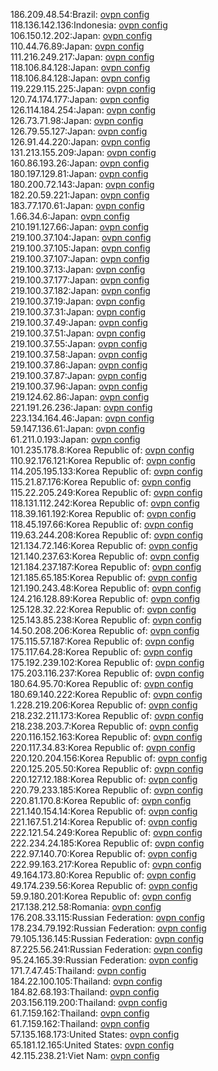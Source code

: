 186.209.48.54:Brazil: [ovpn config](vpn/186_209_48_54.ovpn)  
118.136.142.136:Indonesia: [ovpn config](vpn/118_136_142_136.ovpn)  
106.150.12.202:Japan: [ovpn config](vpn/106_150_12_202.ovpn)  
110.44.76.89:Japan: [ovpn config](vpn/110_44_76_89.ovpn)  
111.216.249.217:Japan: [ovpn config](vpn/111_216_249_217.ovpn)  
118.106.84.128:Japan: [ovpn config](vpn/118_106_84_128.ovpn)  
118.106.84.128:Japan: [ovpn config](vpn/118_106_84_128.ovpn)  
119.229.115.225:Japan: [ovpn config](vpn/119_229_115_225.ovpn)  
120.74.174.177:Japan: [ovpn config](vpn/120_74_174_177.ovpn)  
126.114.184.254:Japan: [ovpn config](vpn/126_114_184_254.ovpn)  
126.73.71.98:Japan: [ovpn config](vpn/126_73_71_98.ovpn)  
126.79.55.127:Japan: [ovpn config](vpn/126_79_55_127.ovpn)  
126.91.44.220:Japan: [ovpn config](vpn/126_91_44_220.ovpn)  
131.213.155.209:Japan: [ovpn config](vpn/131_213_155_209.ovpn)  
160.86.193.26:Japan: [ovpn config](vpn/160_86_193_26.ovpn)  
180.197.129.81:Japan: [ovpn config](vpn/180_197_129_81.ovpn)  
180.200.72.143:Japan: [ovpn config](vpn/180_200_72_143.ovpn)  
182.20.59.221:Japan: [ovpn config](vpn/182_20_59_221.ovpn)  
183.77.170.61:Japan: [ovpn config](vpn/183_77_170_61.ovpn)  
1.66.34.6:Japan: [ovpn config](vpn/1_66_34_6.ovpn)  
210.191.127.66:Japan: [ovpn config](vpn/210_191_127_66.ovpn)  
219.100.37.104:Japan: [ovpn config](vpn/219_100_37_104.ovpn)  
219.100.37.105:Japan: [ovpn config](vpn/219_100_37_105.ovpn)  
219.100.37.107:Japan: [ovpn config](vpn/219_100_37_107.ovpn)  
219.100.37.13:Japan: [ovpn config](vpn/219_100_37_13.ovpn)  
219.100.37.177:Japan: [ovpn config](vpn/219_100_37_177.ovpn)  
219.100.37.182:Japan: [ovpn config](vpn/219_100_37_182.ovpn)  
219.100.37.19:Japan: [ovpn config](vpn/219_100_37_19.ovpn)  
219.100.37.31:Japan: [ovpn config](vpn/219_100_37_31.ovpn)  
219.100.37.49:Japan: [ovpn config](vpn/219_100_37_49.ovpn)  
219.100.37.51:Japan: [ovpn config](vpn/219_100_37_51.ovpn)  
219.100.37.55:Japan: [ovpn config](vpn/219_100_37_55.ovpn)  
219.100.37.58:Japan: [ovpn config](vpn/219_100_37_58.ovpn)  
219.100.37.86:Japan: [ovpn config](vpn/219_100_37_86.ovpn)  
219.100.37.87:Japan: [ovpn config](vpn/219_100_37_87.ovpn)  
219.100.37.96:Japan: [ovpn config](vpn/219_100_37_96.ovpn)  
219.124.62.86:Japan: [ovpn config](vpn/219_124_62_86.ovpn)  
221.191.26.236:Japan: [ovpn config](vpn/221_191_26_236.ovpn)  
223.134.164.46:Japan: [ovpn config](vpn/223_134_164_46.ovpn)  
59.147.136.61:Japan: [ovpn config](vpn/59_147_136_61.ovpn)  
61.211.0.193:Japan: [ovpn config](vpn/61_211_0_193.ovpn)  
101.235.178.8:Korea Republic of: [ovpn config](vpn/101_235_178_8.ovpn)  
110.92.176.121:Korea Republic of: [ovpn config](vpn/110_92_176_121.ovpn)  
114.205.195.133:Korea Republic of: [ovpn config](vpn/114_205_195_133.ovpn)  
115.21.87.176:Korea Republic of: [ovpn config](vpn/115_21_87_176.ovpn)  
115.22.205.249:Korea Republic of: [ovpn config](vpn/115_22_205_249.ovpn)  
118.131.112.242:Korea Republic of: [ovpn config](vpn/118_131_112_242.ovpn)  
118.39.161.192:Korea Republic of: [ovpn config](vpn/118_39_161_192.ovpn)  
118.45.197.66:Korea Republic of: [ovpn config](vpn/118_45_197_66.ovpn)  
119.63.244.208:Korea Republic of: [ovpn config](vpn/119_63_244_208.ovpn)  
121.134.72.146:Korea Republic of: [ovpn config](vpn/121_134_72_146.ovpn)  
121.140.237.63:Korea Republic of: [ovpn config](vpn/121_140_237_63.ovpn)  
121.184.237.187:Korea Republic of: [ovpn config](vpn/121_184_237_187.ovpn)  
121.185.65.185:Korea Republic of: [ovpn config](vpn/121_185_65_185.ovpn)  
121.190.243.48:Korea Republic of: [ovpn config](vpn/121_190_243_48.ovpn)  
124.216.128.89:Korea Republic of: [ovpn config](vpn/124_216_128_89.ovpn)  
125.128.32.22:Korea Republic of: [ovpn config](vpn/125_128_32_22.ovpn)  
125.143.85.238:Korea Republic of: [ovpn config](vpn/125_143_85_238.ovpn)  
14.50.208.206:Korea Republic of: [ovpn config](vpn/14_50_208_206.ovpn)  
175.115.57.187:Korea Republic of: [ovpn config](vpn/175_115_57_187.ovpn)  
175.117.64.28:Korea Republic of: [ovpn config](vpn/175_117_64_28.ovpn)  
175.192.239.102:Korea Republic of: [ovpn config](vpn/175_192_239_102.ovpn)  
175.203.116.237:Korea Republic of: [ovpn config](vpn/175_203_116_237.ovpn)  
180.64.95.70:Korea Republic of: [ovpn config](vpn/180_64_95_70.ovpn)  
180.69.140.222:Korea Republic of: [ovpn config](vpn/180_69_140_222.ovpn)  
1.228.219.206:Korea Republic of: [ovpn config](vpn/1_228_219_206.ovpn)  
218.232.211.173:Korea Republic of: [ovpn config](vpn/218_232_211_173.ovpn)  
218.238.203.7:Korea Republic of: [ovpn config](vpn/218_238_203_7.ovpn)  
220.116.152.163:Korea Republic of: [ovpn config](vpn/220_116_152_163.ovpn)  
220.117.34.83:Korea Republic of: [ovpn config](vpn/220_117_34_83.ovpn)  
220.120.204.156:Korea Republic of: [ovpn config](vpn/220_120_204_156.ovpn)  
220.125.205.50:Korea Republic of: [ovpn config](vpn/220_125_205_50.ovpn)  
220.127.12.188:Korea Republic of: [ovpn config](vpn/220_127_12_188.ovpn)  
220.79.233.185:Korea Republic of: [ovpn config](vpn/220_79_233_185.ovpn)  
220.81.170.8:Korea Republic of: [ovpn config](vpn/220_81_170_8.ovpn)  
221.140.154.14:Korea Republic of: [ovpn config](vpn/221_140_154_14.ovpn)  
221.167.51.214:Korea Republic of: [ovpn config](vpn/221_167_51_214.ovpn)  
222.121.54.249:Korea Republic of: [ovpn config](vpn/222_121_54_249.ovpn)  
222.234.24.185:Korea Republic of: [ovpn config](vpn/222_234_24_185.ovpn)  
222.97.140.70:Korea Republic of: [ovpn config](vpn/222_97_140_70.ovpn)  
222.99.163.217:Korea Republic of: [ovpn config](vpn/222_99_163_217.ovpn)  
49.164.173.80:Korea Republic of: [ovpn config](vpn/49_164_173_80.ovpn)  
49.174.239.56:Korea Republic of: [ovpn config](vpn/49_174_239_56.ovpn)  
59.9.180.201:Korea Republic of: [ovpn config](vpn/59_9_180_201.ovpn)  
217.138.212.58:Romania: [ovpn config](vpn/217_138_212_58.ovpn)  
176.208.33.115:Russian Federation: [ovpn config](vpn/176_208_33_115.ovpn)  
178.234.79.192:Russian Federation: [ovpn config](vpn/178_234_79_192.ovpn)  
79.105.136.145:Russian Federation: [ovpn config](vpn/79_105_136_145.ovpn)  
87.225.56.241:Russian Federation: [ovpn config](vpn/87_225_56_241.ovpn)  
95.24.165.39:Russian Federation: [ovpn config](vpn/95_24_165_39.ovpn)  
171.7.47.45:Thailand: [ovpn config](vpn/171_7_47_45.ovpn)  
184.22.100.105:Thailand: [ovpn config](vpn/184_22_100_105.ovpn)  
184.82.68.193:Thailand: [ovpn config](vpn/184_82_68_193.ovpn)  
203.156.119.200:Thailand: [ovpn config](vpn/203_156_119_200.ovpn)  
61.7.159.162:Thailand: [ovpn config](vpn/61_7_159_162.ovpn)  
61.7.159.162:Thailand: [ovpn config](vpn/61_7_159_162.ovpn)  
57.135.168.173:United States: [ovpn config](vpn/57_135_168_173.ovpn)  
65.181.12.165:United States: [ovpn config](vpn/65_181_12_165.ovpn)  
42.115.238.21:Viet Nam: [ovpn config](vpn/42_115_238_21.ovpn)  
